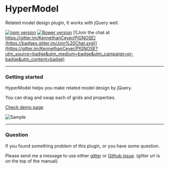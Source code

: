 # HyperModel

Related model design plugin, It works with jQuery well.

[![npm version](https://badge.fury.io/js/hypermodel.svg)](https://badge.fury.io/js/hypermodel) [![Bower version](https://badge.fury.io/bo/hypermodel.svg)](https://badge.fury.io/bo/hypermodel) [![Join the chat at https://gitter.im/KennethanCeyer/PIGNOSE](https://badges.gitter.im/Join%20Chat.svg)](https://gitter.im/KennethanCeyer/PIGNOSE?utm_source=badge&utm_medium=badge&utm_campaign=pr-badge&utm_content=badge)

----

### Getting started

HyperModel helps you make related model design by jQuery.

You can drag and swap each of grids and properties.

[Check demo page](http://www.pigno.se/barn/PIGNOSE-HyperModel)

![Sample](http://www.pigno.se/barn/PIGNOSE-HyperModel/demo/img/screenshot_main.png)

----

### Question

If you found something problem of this plugin, or you have some question.

Please send me a message to use either [gitter](https://gitter.im/KennethanCeyer/PIGNOSE) or [Github issue](https://github.com/KennethanCeyer/HyperModel/issues). (gitter url is on the top of the manual)
